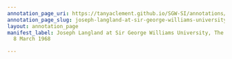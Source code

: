 ```yaml
---
annotation_page_uri: https://tanyaclement.github.io/SGW-SI/annotations/joseph-langland-at-sir-george-williams-university-the-poetry-series-8-march-1968-canvas-1-audience.json
annotation_page_slug: joseph-langland-at-sir-george-williams-university-the-poetry-series-8-march-1968-canvas-1-audience
layout: annotation_page
manifest_label: Joseph Langland at Sir George Williams University, The Poetry Series,
  8 March 1968

---
```

